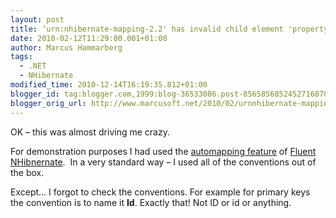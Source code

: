 ```yaml
---
layout: post
title: ‘urn:nhibernate-mapping-2.2' has invalid child element 'property' and Fluent NHibnerate
date: 2010-02-12T11:29:00.001+01:00
author: Marcus Hammarberg
tags:
  - .NET
  - NHibernate
modified_time: 2010-12-14T16:19:35.812+01:00
blogger_id: tag:blogger.com,1999:blog-36533086.post-8565856852452716878
blogger_orig_url: http://www.marcusoft.net/2010/02/urnnhibernate-mapping-22-has-invalid.html
---
```



OK – this was almost driving me crazy.

For demonstration purposes I had used the
<a href="http://wiki.fluentnhibernate.org/Auto_mapping"
target="_blank">automapping feature</a> of
<a href="http://wiki.fluentnhibernate.org/" target="_blank">Fluent
NHibnernate</a>.  In a very standard way – I used all of the conventions
out of the box.

Except… I forgot to check the conventions. For example for primary keys
the convention is to name it **Id**. Exactly that! Not ID or id or
anything.
